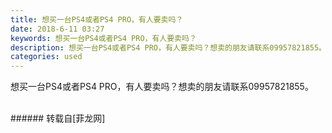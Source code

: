 ```yaml
---
title: 想买一台PS4或者PS4 PRO，有人要卖吗？
date: 2018-6-11 03:27
keywords: 想买一台PS4或者PS4 PRO，有人要卖吗？
description: 想买一台PS4或者PS4 PRO，有人要卖吗？想卖的朋友请联系09957821855。
categories: used
---
```

<td class="t_f" id="postmessage_1409377">

想买一台PS4或者PS4 PRO，有人要卖吗？想卖的朋友请联系09957821855。<br/>
<img alt="" border="0" class="zoom" data-cf-modified-36391982bace24bf668e2c54-="" file="http://www.flw.ph/data/appbyme/upload/image/201806/11/R3IolNSeiuc5.jpg" id="aimg_nvLd9" lazyloadthumb="1" onclick="" onmouseover="" src="http://www.flw.ph/data/appbyme/upload/image/201806/11/R3IolNSeiuc5.jpg"/><br/>
<br/>
</td>
###### 转载自[菲龙网]